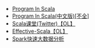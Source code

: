+ [Program In Scala](Programming_in_Scala.md)
+ [Program In Scala(中文版)[不全]](Scala编程(中文版).md)
+ [Scala课堂(Twitter)【OL】](http://twitter.github.io/scala_school/zh_cn)
+ [Effective-Scala【OL】](http://twitter.github.io/effectivescala/index-cn.html)
+ [Spark快速大数据分析](Spark快速大数据分析.md)
